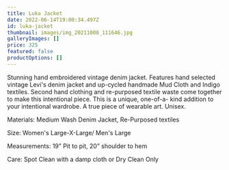```yaml
---
title: Luka Jacket
date: 2022-06-14T19:00:34.497Z
id: luka-jacket
thumbnail: images/img_20211008_111646.jpg
galleryImages: []
price: 325
featured: false
productOptions: []
---
```

Stunning hand embroidered vintage denim jacket. Features hand selected vintage Levi's denim jacket and up-cycled handmade Mud Cloth and Indigo textiles. Second hand clothing and re-purposed textile waste come together to make this intentional piece. This is a unique, one-of-a- kind addition to your intentional wardrobe. A true piece of wearable art. Unisex. 

Materials: Medium Wash Denim Jacket, Re-Purposed textiles

Size: Women's Large-X-Large/ Men's Large

Measurements: 19” Pit to pit, 20” shoulder to hem

Care: Spot Clean with a damp cloth or Dry Clean Only